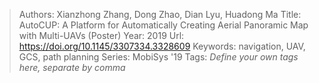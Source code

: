 > Authors: Xianzhong Zhang, Dong Zhao, Dian Lyu, Huadong Ma
> Title: AutoCUP: A Platform for Automatically Creating Aerial Panoramic Map with Multi-UAVs (Poster)
> Year: 2019
> Url: https://doi.org/10.1145/3307334.3328609
> Keywords: navigation, UAV, GCS, path planning
> Series: MobiSys '19
> Tags: *Define your own tags here, separate by comma*